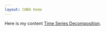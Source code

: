 ```yaml
---
layout: CWBA Home
---
```



Here is my content
[Time Series Decomposition](./timeseries/index.md).



